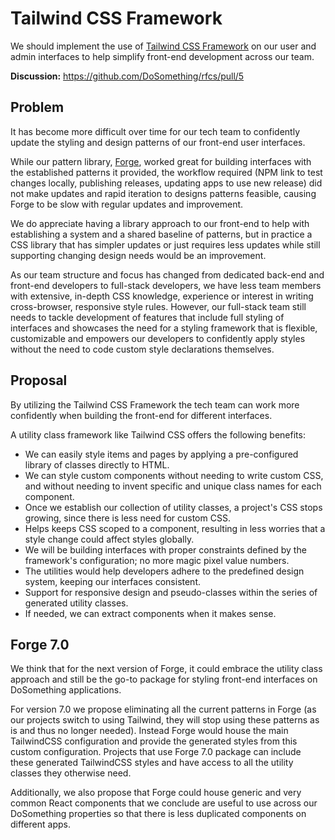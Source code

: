 # Tailwind CSS Framework

We should implement the use of [Tailwind CSS Framework](https://tailwindcss.com/) on our user and admin interfaces to help simplify front-end development across our team.

**Discussion:** <https://github.com/DoSomething/rfcs/pull/5>

## Problem

It has become more difficult over time for our tech team to confidently update the styling and design patterns of our front-end user interfaces.

While our pattern library, [Forge](https://github.com/DoSomething/forge), worked great for building interfaces with the established patterns it provided, the workflow required (NPM link to test changes locally, publishing releases, updating apps to use new release) did not make updates and rapid iteration to designs patterns feasible, causing Forge to be slow with regular updates and improvement.

We do appreciate having a library approach to our front-end to help with establishing a system and a shared baseline of patterns, but in practice a CSS library that has simpler updates or just requires less updates while still supporting changing design needs would be an improvement.

As our team structure and focus has changed from dedicated back-end and front-end developers to full-stack developers, we have less team members with extensive, in-depth CSS knowledge, experience or interest in writing cross-browser, responsive style rules. However, our full-stack team still needs to tackle development of features that include full styling of interfaces and showcases the need for a styling framework that is flexible, customizable and empowers our developers to confidently apply styles without the need to code custom style declarations themselves.

## Proposal

By utilizing the Tailwind CSS Framework the tech team can work more confidently when building the front-end for different interfaces.

A utility class framework like Tailwind CSS offers the following benefits:

- We can easily style items and pages by applying a pre-configured library of classes directly to HTML.
- We can style custom components without needing to write custom CSS, and without needing to invent specific and unique class names for each component.
- Once we establish our collection of utility classes, a project's CSS stops growing, since there is less need for custom CSS.
- Helps keeps CSS scoped to a component, resulting in less worries that a style change could affect styles globally.
- We will be building interfaces with proper constraints defined by the framework's configuration; no more magic pixel value numbers.
- The utilities would help developers adhere to the predefined design system, keeping our interfaces consistent.
- Support for responsive design and pseudo-classes within the series of generated utility classes.
- If needed, we can extract components when it makes sense.

## Forge 7.0

We think that for the next version of Forge, it could embrace the utility class approach and still be the go-to package for styling front-end interfaces on DoSomething applications.

For version 7.0 we propose eliminating all the current patterns in Forge (as our projects switch to using Tailwind, they will stop using these patterns as is and thus no longer needed). Instead Forge would house the main TailwindCSS configuration and provide the generated styles from this custom configuration. Projects that use Forge 7.0 package can include these generated TailwindCSS styles and have access to all the utility classes they otherwise need.

Additionally, we also propose that Forge could house generic and very common React components that we conclude are useful to use across our DoSomething properties so that there is less duplicated components on different apps.
